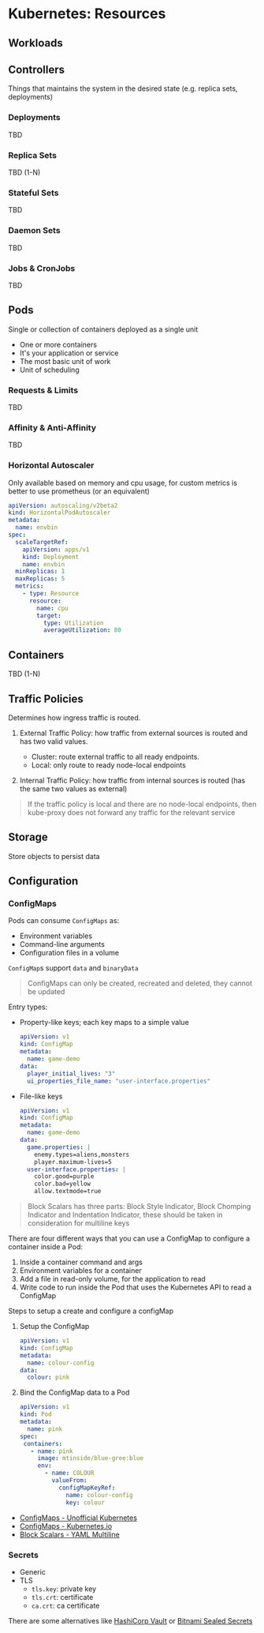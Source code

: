 # Kubernetes: Resources

## Workloads

## Controllers

Things that maintains the system in the desired state (e.g. replica sets, deployments)

### Deployments

TBD

### Replica Sets

TBD (1-N)

### Stateful Sets

TBD

### Daemon Sets

TBD

### Jobs & CronJobs

TBD

## Pods

Single or collection of containers deployed as a single unit

- One or more containers
- It's your application or service
- The most basic unit of work
- Unit of scheduling

### Requests & Limits

TBD

### Affinity & Anti-Affinity

TBD

### Horizontal Autoscaler

Only available based on memory and cpu usage, for custom metrics is better to use prometheus (or an equivalent)

```yaml
apiVersion: autoscaling/v2beta2
kind: HorizontalPodAutoscaler
metadata:
  name: envbin
spec:
  scaleTargetRef:
    apiVersion: apps/v1
    kind: Deployment
    name: envbin
  minReplicas: 1
  maxReplicas: 5
  metrics:
    - type: Resource
      resource:
        name: cpu
        target:
          type: Utilization
          averageUtilization: 80
```

## Containers

TBD (1-N)

## Traffic Policies

Determines how ingress traffic is routed.

1. External Traffic Policy: how traffic from external sources is routed and has two valid values.

   - Cluster: route external traffic to all ready endpoints.
   - Local: only route to ready node-local endpoints

2. Internal Traffic Policy: how traffic from internal sources is routed (has the same two values as external)

> If the traffic policy is local and there are no node-local endpoints, then kube-proxy does not forward any traffic for the relevant service

## Storage

Store objects to persist data

## Configuration

### ConfigMaps

Pods can consume `ConfigMaps` as:

- Environment variables
- Command-line arguments
- Configuration files in a volume

`ConfigMap`s support `data` and `binaryData`

> ConfigMaps can only be created, recreated and deleted, they cannot be updated

Entry types:

- Property-like keys; each key maps to a simple value

  ```yml
  apiVersion: v1
  kind: ConfigMap
  metadata:
    name: game-demo
  data:
    player_initial_lives: "3"
    ui_properties_file_name: "user-interface.properties"
  ```

- File-like keys

  ```yml
  apiVersion: v1
  kind: ConfigMap
  metadata:
    name: game-demo
  data:
    game.properties: |
      enemy.types=aliens,monsters
      player.maximum-lives=5    
    user-interface.properties: |
      color.good=purple
      color.bad=yellow
      allow.textmode=true    
  ```

> Block Scalars has three parts: Block Style Indicator, Block Chomping Indicator and Indentation Indicator, these should be taken in consideration for multiline keys

There are four different ways that you can use a ConfigMap to configure a container inside a Pod:

1. Inside a container command and args
2. Environment variables for a container
3. Add a file in read-only volume, for the application to read
4. Write code to run inside the Pod that uses the Kubernetes API to read a ConfigMap

Steps to setup a create and configure a configMap

1. Setup the ConfigMap

   ```yaml
   apiVersion: v1
   kind: ConfigMap
   metadata:
     name: colour-config
   data:
     colour: pink
   ```

2. Bind the ConfigMap data to a Pod

   ```yaml
   apiVersion: v1
   kind: Pod
   metadata:
     name: pink
   spec:
    containers:
      - name: pink
        image: mtinside/blue-gree:blue
        env:
          - name: COLOUR
            valueFrom:
              configMapKeyRef:
                name: colour-config
                key: colour
   ```

- [ConfigMaps - Unofficial Kubernetes](https://unofficial-kubernetes.readthedocs.io/en/latest/tasks/configure-pod-container/configmap/)
- [ConfigMaps - Kubernetes.io](https://kubernetes.io/docs/concepts/configuration/configmap/)
- [Block Scalars - YAML Multiline](https://yaml-multiline.info/)

### Secrets

- Generic
- TLS
  - `tls.key`: private key
  - `tls.crt`: certificate
  - `ca.crt`: ca certificate

There are some alternatives like [HashiCorp Vault](https://www.hashicorp.com/products/vault) or [Bitnami Sealed Secrets](https://github.com/bitnami-labs/sealed-secrets)
